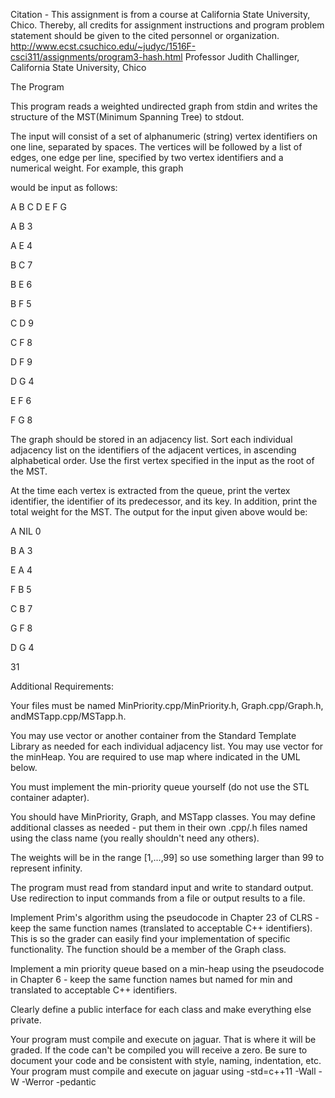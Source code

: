 Citation - This assignment is from a course at California State University, Chico. Thereby, all credits for assignment instructions and program problem statement should be given to the cited personnel or organization. http://www.ecst.csuchico.edu/~judyc/1516F-csci311/assignments/program3-hash.html Professor Judith Challinger, California State University, Chico


The Program

This program reads a weighted undirected graph from stdin and writes the structure of the MST(Minimum Spanning Tree) to stdout.

The input will consist of a set of alphanumeric (string) vertex identifiers on one line, separated by spaces. The vertices will be followed by a list of edges, one edge per line, specified by two vertex identifiers and a numerical weight. For example, this graph


would be input as follows:

A B C D E F G

A B 3

A E 4

B C 7 

B E 6

B F 5

C D 9

C F 8

D F 9

D G 4

E F 6

F G 8


The graph should be stored in an adjacency list. Sort each individual adjacency list on the identifiers of the adjacent vertices, in ascending alphabetical order. Use the first vertex specified in the input as the root of the MST.

At the time each vertex is extracted from the queue, print the vertex identifier, the identifier of its predecessor, and its key. In addition, print the total weight for the MST. The output for the input given above would be:

A NIL 0

B A 3

E A 4 

F B 5

C B 7 

G F 8 

D G 4 

31

Additional Requirements:

Your files must be named MinPriority.cpp/MinPriority.h, Graph.cpp/Graph.h, andMSTapp.cpp/MSTapp.h.

You may use vector or another container from the Standard Template Library as needed for each individual adjacency list. You may use vector for the minHeap. You are required to use map where indicated in the UML below.

You must implement the min-priority queue yourself (do not use the STL container adapter).

You should have MinPriority, Graph, and MSTapp classes. You may define additional classes as needed - put them in their own .cpp/.h files named using the class name (you really shouldn't need any others).

The weights will be in the range [1,...,99] so use something larger than 99 to represent infinity. 

The program must read from standard input and write to standard output. Use redirection to input commands from a file or output results to a file. 

Implement Prim's algorithm using the pseudocode in Chapter 23 of CLRS - keep the same function names (translated to acceptable C++ identifiers). This is so the grader can easily find your implementation of specific functionality. The function should be a member of the Graph class.

Implement a min priority queue based on a min-heap using the pseudocode in Chapter 6 - keep the same function names but named for min and translated to acceptable C++ identifiers.

Clearly define a public interface for each class and make everything else private.

Your program must compile and execute on jaguar. That is where it will be graded. If the code can't be compiled you will receive a zero.
Be sure to document your code and be consistent with style, naming, indentation, etc.
Your program must compile and execute on jaguar using -std=c++11 -Wall -W -Werror -pedantic 

